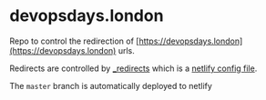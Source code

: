 # devopsdays.london

Repo to control the redirection of [https://devopsdays.london](https://devopsdays.london) urls.

Redirects are controlled by [_redirects](https://github.com/devopsdays-london/devopsdays.london/blob/master/_redirects) which is a [netlify config file](https://www.netlify.com/docs/redirects/).

The `master` branch is automatically deployed to netlify
